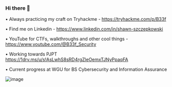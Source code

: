 ### Hi there 👋


•	Always practicing my craft on Tryhackme - https://tryhackme.com/p/B33f

•	Find me on Linkedin - https://www.linkedin.com/in/shawn-szczepkowski

•	YouTube for CTFs, walkthroughs and other cool things - https://www.youtube.com/@B33f_Security

•	Working towards PJPT https://1drv.ms/u/s!AsLwhS8sRD4rgZleOemxTJNyPpaqFA

•	Current progress at WGU for BS Cybersecurity and Information Assurance

![image](https://github.com/B1g-B33f/B1g-B33f/assets/130265537/a8751976-a491-4f58-9751-935cced77176)



